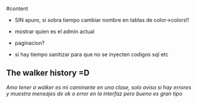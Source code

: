 #content
* SIN apuro, si sobra tiempo cambiar nombre en tablas de color->colors!!



* mostrar quien es el admin actual
* paginacion?
* si hay tiempo sanitizar para que no se inyecten codigos sql etc
<!-- html_entity_decode ? -->


## The walker history =D
_Amo tener a walker es mi caminante en una clase, solo avisa si hay errores y muestra mensajes de ok o error en la interfaz pero bueno es gran tipo_
